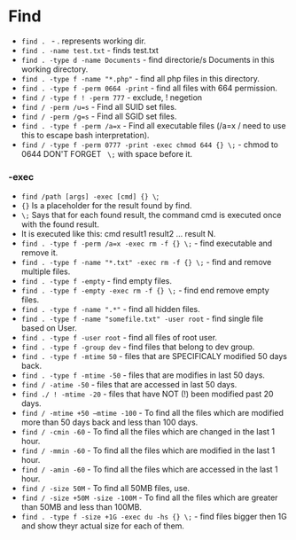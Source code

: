 # Find

* `find . `  - . represents working dir.
* `find . -name test.txt` - finds test.txt
* `find . -type d -name Documents` -  find directorie/s Documents in this working directory.
* `find . -type f -name "*.php"` - find all php files in this directory.
* `find . -type f -perm 0664 -print` - find all files with 664 permission.
* `find / -type f ! -perm 777` - exclude, ! negetion
* `find / -perm /u=s` - Find all SUID set files.
* `find / -perm /g=s` - Find all SGID set files.
* `find . -type f -perm /a=x` - Find all executable files (/a=x  / need to use this to escape bash interpretation).
* `find / -type f -perm 0777 -print -exec chmod 644 {} \;` - chmod to 0644 DON'T FORGET ` \;` with space before it.
### -exec
* `find /path [args] -exec [cmd] {} \`;
* `{}` Is a placeholder for the result found by find.
* `\;` Says that for each found result, the command cmd is executed once with the found result.
* It is executed like this: cmd result1 result2 … result N.
* `find . -type f -perm /a=x -exec rm -f {} \;` - find executable and remove it.
* `find . -type f -name "*.txt" -exec rm -f {} \;` - find and remove multiple files.
* `find . -type f -empty` - find empty files.
* `find . -type f -empty -exec rm -f {} \;` - find end remove empty files.
* `find . -type f -name ".*"` - find all hidden files.
* `find . -type f -name "somefile.txt" -user root` - find single file based on User.
* `find . -type f -user root` - find all files of root user.
* `find . -type f -group dev` - find files that belong to dev group.
* `find . -type f -mtime 50` - files that are SPECIFICALY modified 50 days back. 
* `find . -type f -mtime -50` - files that are modifies in last 50 days.
* `find / -atime -50` - files that are accessed in last 50 days.
* `find ./ ! -mtime -20` - files that have NOT (!) been modified past 20 days.
* `find / -mtime +50 –mtime -100` - To find all the files which are modified more than 50 days back and less than 100 days.
* `find / -cmin -60` - To find all the files which are changed in the last 1 hour.
* `find / -mmin -60` - To find all the files which are modified in the last 1 hour.
* `find / -amin -60` - To find all the files which are accessed in the last 1 hour.
* `find / -size 50M` - To find all 50MB files, use.
* `find / -size +50M -size -100M` - To find all the files which are greater than 50MB and less than 100MB.
* `find . -type f -size +1G -exec du -hs {} \;` - find files bigger then 1G and show theyr actual size for each of them.



